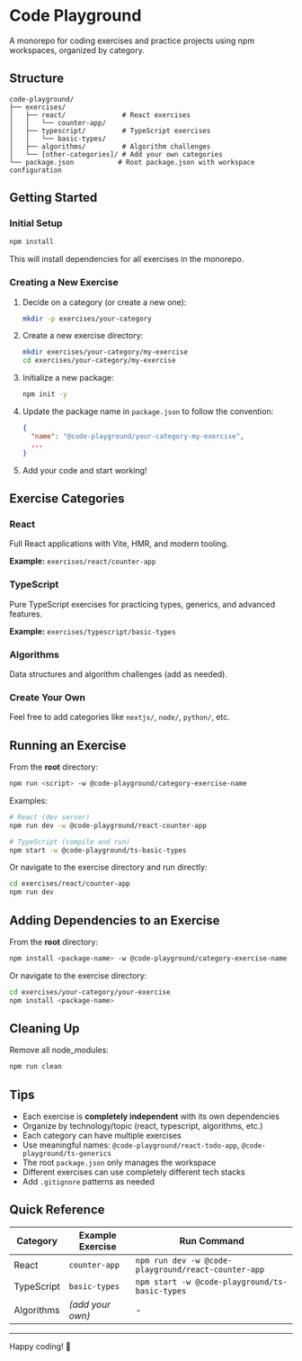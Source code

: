 # Code Playground

A monorepo for coding exercises and practice projects using npm workspaces, organized by category.

## Structure

```
code-playground/
├── exercises/
│   ├── react/              # React exercises
│   │   └── counter-app/
│   ├── typescript/         # TypeScript exercises
│   │   └── basic-types/
│   ├── algorithms/         # Algorithm challenges
│   └── [other-categories]/ # Add your own categories
└── package.json           # Root package.json with workspace configuration
```

## Getting Started

### Initial Setup

```bash
npm install
```

This will install dependencies for all exercises in the monorepo.

### Creating a New Exercise

1. Decide on a category (or create a new one):
   ```bash
   mkdir -p exercises/your-category
   ```

2. Create a new exercise directory:
   ```bash
   mkdir exercises/your-category/my-exercise
   cd exercises/your-category/my-exercise
   ```

3. Initialize a new package:
   ```bash
   npm init -y
   ```

4. Update the package name in `package.json` to follow the convention:
   ```json
   {
     "name": "@code-playground/your-category-my-exercise",
     ...
   }
   ```

5. Add your code and start working!

## Exercise Categories

### React
Full React applications with Vite, HMR, and modern tooling.

**Example:** `exercises/react/counter-app`

### TypeScript
Pure TypeScript exercises for practicing types, generics, and advanced features.

**Example:** `exercises/typescript/basic-types`

### Algorithms
Data structures and algorithm challenges (add as needed).

### Create Your Own
Feel free to add categories like `nextjs/`, `node/`, `python/`, etc.

## Running an Exercise

From the **root** directory:
```bash
npm run <script> -w @code-playground/category-exercise-name
```

Examples:
```bash
# React (dev server)
npm run dev -w @code-playground/react-counter-app

# TypeScript (compile and run)
npm start -w @code-playground/ts-basic-types
```

Or navigate to the exercise directory and run directly:
```bash
cd exercises/react/counter-app
npm run dev
```

## Adding Dependencies to an Exercise

From the **root** directory:
```bash
npm install <package-name> -w @code-playground/category-exercise-name
```

Or navigate to the exercise directory:
```bash
cd exercises/your-category/your-exercise
npm install <package-name>
```

## Cleaning Up

Remove all node_modules:
```bash
npm run clean
```

## Tips

- Each exercise is **completely independent** with its own dependencies
- Organize by technology/topic (react, typescript, algorithms, etc.)
- Each category can have multiple exercises
- Use meaningful names: `@code-playground/react-todo-app`, `@code-playground/ts-generics`
- The root `package.json` only manages the workspace
- Different exercises can use completely different tech stacks
- Add `.gitignore` patterns as needed

## Quick Reference

| Category | Example Exercise | Run Command |
|----------|-----------------|-------------|
| React | `counter-app` | `npm run dev -w @code-playground/react-counter-app` |
| TypeScript | `basic-types` | `npm start -w @code-playground/ts-basic-types` |
| Algorithms | *(add your own)* | - |

---

Happy coding! 🚀
